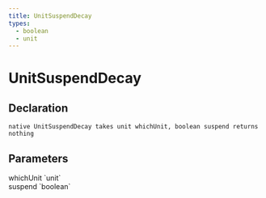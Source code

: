 ```yaml
---
title: UnitSuspendDecay
types:
  - boolean
  - unit
---
```


# UnitSuspendDecay

## Declaration

```
native UnitSuspendDecay takes unit whichUnit, boolean suspend returns nothing
```

## Parameters
<dl>
  <dt>whichUnit `unit`</dt>
  <dd></dd>

  <dt>suspend `boolean`</dt>
  <dd></dd>
</dl>
